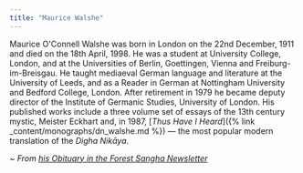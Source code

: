 ```yaml
---
title: "Maurice Walshe"
---
```


Maurice O'Connell Walshe was born in London on the 22nd December, 1911 and died on the 18th April, 1998. He was a student at University College, London, and at the Universities of Berlin, Goettingen, Vienna and Freiburg-im-Breisgau. He taught mediaeval German language and literature at the University of Leeds, and as a Reader in German at Nottingham University and Bedford College, London. After retirement in 1979 he became deputy director of the Institute of Germanic Studies, University of London. His published works include a three volume set of essays of the 13th century mystic, Meister Eckhart and, in 1987, [_Thus Have I Heard_]({% link _content/monographs/dn_walshe.md %}) — the most popular modern translation of the _Digha Nikāya_.

_~ From [his Obituary in the Forest Sangha Newsletter](http://www.fsnewsletter.amaravati.org/html/45/walshe.htm)_
